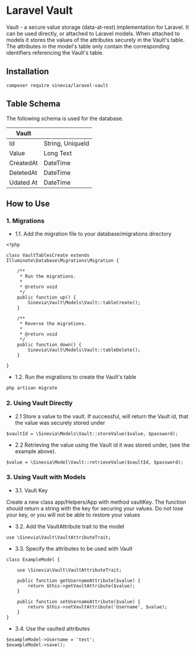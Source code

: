 # Laravel Vault

Vault - a secure value storage (data-at-rest) implementation for Laravel. It can be used directly, or attached to Laravel models. When attached to models it stores the values of the attributes securely in the Vault's table. The attributes in the model's table only contain the corresponding identifiers referencing the Vault's table.

## Installation ##

```
composer require sinevia/laravel-vault
```

## Table Schema ##

The following schema is used for the database.

| Vault    |                  |
|-----------|------------------|
| Id        | String, UniqueId |
| Value     | Long Text        |
| CreatedAt | DateTime         |
| DeletedAt | DateTime         |
| Udated At | DateTime         |

## How to Use ##

### 1. Migrations ###

- 1.1. Add the migration file to your database/migrations directory

```
<?php

class VaultTablesCreate extends Illuminate\Database\Migrations\Migration {

    /**
     * Run the migrations.
     *
     * @return void
     */
    public function up() {
        Sinevia\Vault\Models\Vault::tableCreate();
    }

    /**
     * Reverse the migrations.
     *
     * @return void
     */
    public function down() {        
        Sinevia\Vault\Models\Vault::tableDelete();
    }

}
```

- 1.2. Run the migrations to create the Vault's table

```
php artisan migrate
```


### 2. Using Vault Directly ###

- 2.1 Store a value to the vault. If successful, will return the Vault id, that the value was securely stored under

```
$vaultId = \Sinevia\Models\Vault::storeValue($value, $password);
```

- 2.2 Retrieving the value using the Vault id it was stored under, (see the example above).

```
$value = \Sinevia\Model\Vault::retrieveValue($vaultId, $password);
```

### 3. Using Vault with Models ###

- 3.1. Vault Key

Create a new class app/Helpers/App with method vaultKey. The function should return a string with the key for securing your values. Do not lose your key, or you will not be able to restore your values

- 3.2. Add the VaultAttribute trait to the model

```
use \Sinevia\Vault\VaultAttributeTrait;
```

- 3.3. Specify the attributes to be used with Vault

```
class ExampleModel {

    use \Sinevia\Vault\VaultAttributeTrait;
    
    public function getUsernameAttribute($value) {
        return $this->getVaultAttribute($value);
    }
    
    public function setUsernameAttribute($value) {
        return $this->setVaultAttribute('Username', $value);
    }
}
```

- 3.4. Use the vaulted attributes

```
$exampleModel->Username = 'test';
$exampleModel->save();
```

